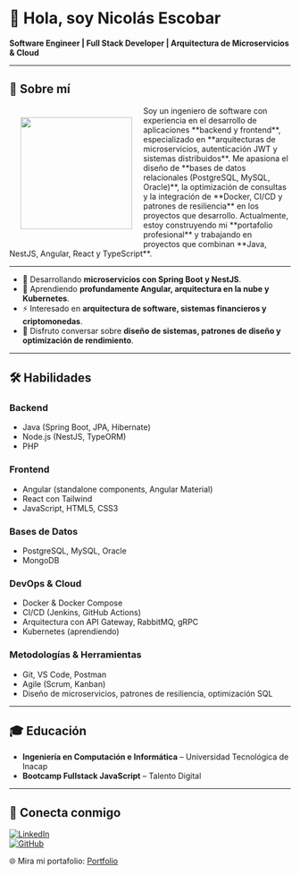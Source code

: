 # 👋 Hola, soy Nicolás Escobar  

**Software Engineer | Full Stack Developer | Arquitectura de Microservicios & Cloud**  

---

## 🚀 Sobre mí  

<p align="left">
  <img src="https://media.giphy.com/media/xTiN0CNHgoRf1Ha7CM/giphy.gif?cid=790b7611w0or00wdhncio8k8x1nhncnbihqxd8cta1fc2zn8&ep=v1_gifs_trending&rid=giphy.gif&ct=g" width="200" align="left" style="margin: 20px;"/>
  Soy un ingeniero de software con experiencia en el desarrollo de aplicaciones **backend y frontend**, especializado en **arquitecturas de microservicios, autenticación JWT y sistemas distribuidos**.  
  Me apasiona el diseño de **bases de datos relacionales (PostgreSQL, MySQL, Oracle)**, la optimización de consultas y la integración de **Docker, CI/CD y patrones de resiliencia** en los proyectos que desarrollo.  
  Actualmente, estoy construyendo mi **portafolio profesional** y trabajando en proyectos que combinan **Java, NestJS, Angular, React y TypeScript**.
</p>  

---

- 🔭 Desarrollando **microservicios con Spring Boot y NestJS**.  
- 🌱 Aprendiendo **profundamente Angular, arquitectura en la nube y Kubernetes**.  
- ⚡ Interesado en **arquitectura de software, sistemas financieros y criptomonedas**.  
- 💬 Disfruto conversar sobre **diseño de sistemas, patrones de diseño y optimización de rendimiento**.  

---

## 🛠 Habilidades  

### **Backend**  
- Java (Spring Boot, JPA, Hibernate)  
- Node.js (NestJS, TypeORM)  
- PHP  

### **Frontend**  
- Angular (standalone components, Angular Material)  
- React con Tailwind  
- JavaScript, HTML5, CSS3  

### **Bases de Datos**  
- PostgreSQL, MySQL, Oracle  
- MongoDB  

### **DevOps & Cloud**  
- Docker & Docker Compose  
- CI/CD (Jenkins, GitHub Actions)  
- Arquitectura con API Gateway, RabbitMQ, gRPC  
- Kubernetes (aprendiendo)  

### **Metodologías & Herramientas**  
- Git, VS Code, Postman  
- Agile (Scrum, Kanban)  
- Diseño de microservicios, patrones de resiliencia, optimización SQL  
---

## 🎓 Educación  

- **Ingeniería en Computación e Informática** – Universidad Tecnológica de Inacap  
- **Bootcamp Fullstack JavaScript** – Talento Digital  

---

## 🤝 Conecta conmigo  

[![LinkedIn](https://img.shields.io/badge/-LinkedIn-0077B5?style=for-the-badge&logo=LinkedIn&logoColor=ffffff)](https://www.linkedin.com/in/nicolás-alejandro-escobar-villegas/)  
[![GitHub](https://img.shields.io/badge/-GitHub-181717?style=for-the-badge&logo=GitHub&logoColor=ffffff)](https://github.com/NicolasAEV)  

🌐 Mira mi portafolio: [Portfolio](https://portafolio-naev.vercel.app/)  
